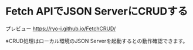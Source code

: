 # Fetch APIでJSON ServerにCRUDする


プレビュー
https://ryo-i.github.io/FetchCRUD/

※CRUD処理はローカル環境のJSON Serverを起動するとの動作確認できます。